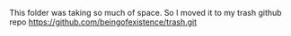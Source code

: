 This folder was taking so much of space. So I moved it to my trash github repo https://github.com/beingofexistence/trash.git
<!-- I use gitpod so everytime I need this folder I just add it  -->